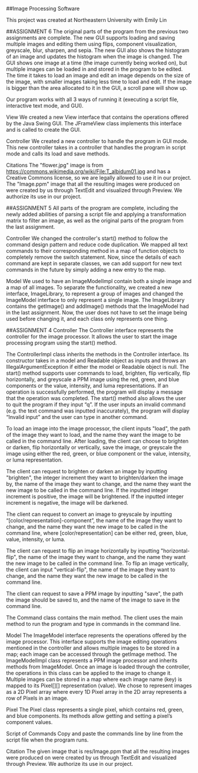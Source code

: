 ##Image Processing Software

This project was created at Northeastern University with Emily Lin

##ASSIGNMENT 6
The original parts of the program from the previous two assignments are complete. The new GUI supports
loading and saving multiple images and editing them using flips, component visualization, greyscale,
blur, sharpen, and sepia. The new GUI also shows the histogram of an image and updates the histogram
when the image is changed. The GUI shows one image at a time (the image currently being worked on), but 
multiple images can be loaded in and stored in the program to be edited. The time it takes to load an
image and edit an image depends on the size of the image, with smaller images taking less time to load
and edit. If the image is bigger than the area allocated to it in the GUI, a scroll pane will show up.

Our program works with all 3 ways of running it (executing a script file, interactive text mode, and GUI).

View
We created a new View interface that contains the operations offered by the Java Swing GUI. The JFrameView
class implements this interface and is called to create the GUI.

Controller
We created a new controller to handle the program in GUI mode. This new controller takes in a controller
that handles the program in script mode and calls its load and save methods.

Citations
The "flower.jpg" image is from https://commons.wikimedia.org/wiki/File:T_albidum01.jpg and has a
Creative Commons license, so we are legally allowed to use it in our project. 
The "Image.ppm" image that all the resulting images were produced on were created by
us through TextEdit and visualized through Preview. We authorize its use in our project.

##ASSIGNMENT 5
All parts of the program are complete, including the newly added abilities of parsing a script file and
applying a transformation matrix to filter an image, as well as the original parts of the program
from the last assignment.

Controller
We changed the controller's start() method to follow the command design pattern and reduce code
duplication. We mapped all text commands to their corresponding method in a map of function objects
to completely remove the switch statement. Now, since the details of each command are kept in separate
classes, we can add support for new text commands in the future by simply adding a new entry to the map.

Model
We used to have an ImageModelImpl contain both a single image and a map of all images. To separate the
functionality, we created a new interface, ImageLibrary, to represent a group of images and changed
the ImageModel interface to only represent a single image. The ImageLibrary contains the getImage() and
addImage() methods that the ImageModel had in the last assignment. Now, the user does not have to set the
image being used before changing it, and each class only represents one thing.

##ASSIGNMENT 4
Controller
The Controller interface represents the controller for the image processor.
It allows the user to start the image processing program using the start() method.

The ControllerImpl class inherits the methods in the Controller interface.
Its constructor takes in a model and Readable object as inputs and throws an IllegalArgumentException
if either the model or Readable object is null.
The start() method supports user commands to load, brighten, flip vertically, flip horizontally, and
greyscale a PPM image using the red, green, and blue components or the value, intensity, and luma
representations.
If an operation is successfully performed, the program will display a message that the operation was
completed. The start() method also allows the user to quit the program if they input “q”.
If the user inputs an invalid command (e.g. the text command was inputted inaccurately), the program
will display “Invalid input” and the user can type in another command.

To load an image into the image processor, the client inputs "load", the path of the image they want
to load, and the name they want the image to be called in the command line.
After loading, the client can choose to brighten or darken, flip horizontally or vertically, save
the image, or greyscale the image using either the red, green, or blue component or the value,
intensity, or luma representation.

The client can request to brighten or darken an image by inputting "brighten", the integer increment
they want to brighten/darken the image by, the name of the image they want to change, and the name
they want the new image to be called in the command line.
If the inputted integer increment is positive, the image will be brightened. If the inputted integer
increment is negative, the image will be darkened.

The client can request to convert an image to greyscale by inputting “[color/representation]-component”,
the name of the image they want to change, and the name they want the new image to be called in the
command line, where [color/representation] can be either red, green, blue, value, intensity, or luma.

The client can request to flip an image horizontally by inputting "horizontal-flip", the name of the
image they want to change, and the name they want the new image to be called in the command line.
To flip an image vertically, the client can input "vertical-flip", the name of the image they want
to change, and the name they want the new image to be called in the command line.

The client can request to save a PPM image by inputting "save", the path the image should be saved
to, and the name of the image to save in the command line.

The Command class contains the main method. The client uses the main method to run the program and
type in commands in the command line.


Model
The ImageModel interface represents the operations offered by the image processor.
This interface supports the image editing operations mentioned in the controller and allows multiple
images to be stored in a map; each image can be accessed through the getImage method.
The ImageModelImpl class represents a PPM image processor and inherits methods from ImageModel.
Once an image is loaded through the controller, the operations in this class can be applied to the
image to change it.
Multiple images can be stored in a map where each image name (key) is mapped to its Pixel[][]
representation (value).
We chose to represent images as a 2D Pixel array where every 1D Pixel array in the 2D array
represents a row of Pixels in an image.


Pixel
The Pixel class represents a single pixel, which contains red, green, and blue components. Its
methods allow getting and setting a pixel’s component values.


Script of Commands
Copy and paste the commands line by line from the script file when the program runs.


Citation
The given image that is res/Image.ppm that all the resulting images were produced on were created by
us through TextEdit and visualized through Preview. We authorize its use in our project.
